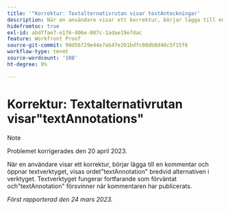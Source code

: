 ```yaml
---
title: '"Korrektur: Textalternativrutan visar textAnteckningar'
description: När en användare visar ett korrektur, börjar lägga till en kommentar och öppnar textverktyget, visas ordet textAnnotation bredvid alternativen i verktyget. Textverktyget fungerar fortfarande som väntat och textAnnotation försvinner när kommentaren har publicerats.
hidefromtoc: true
exl-id: abd7fae7-e176-406e-807c-1adae19e7dac
feature: Workfront Proof
source-git-commit: 98d56729e44e7ab47e201bdfc00db8d40c5f15f6
workflow-type: tm+mt
source-wordcount: '108'
ht-degree: 0%

---
```


# Korrektur: Textalternativrutan visar&quot;textAnnotations&quot;

<!--This article is on the WF and WFP TOCs-->

>[!NOTE]
>
>Problemet korrigerades den 20 april 2023.

När en användare visar ett korrektur, börjar lägga till en kommentar och öppnar textverktyget, visas ordet&quot;textAnnotation&quot; bredvid alternativen i verktyget. Textverktyget fungerar fortfarande som förväntat och&quot;textAnnotation&quot; försvinner när kommentaren har publicerats.

_Först rapporterad den 24 mars 2023._
